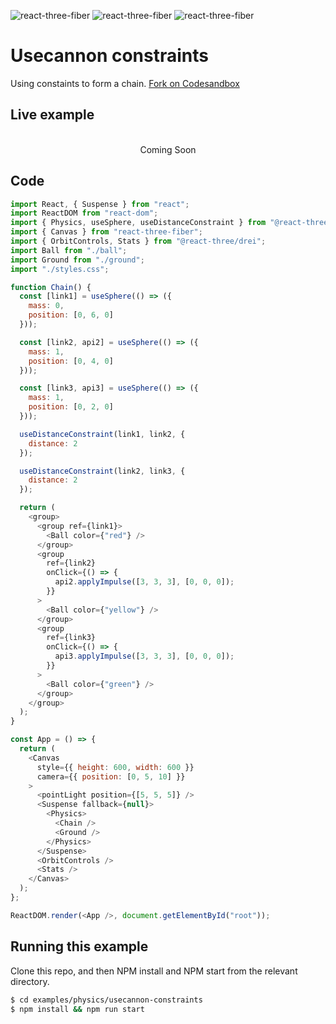 ![react-three-fiber](https://img.shields.io/badge/dynamic/json?url=https://raw.githubusercontent.com/onion2k/r3f-by-example/develop/examples/physics/usecannon-constraints/package.json&label=react-three-fiber&query=$.dependencies['react-three-fiber']&color=green) ![react-three-fiber](https://img.shields.io/badge/dynamic/json?url=https://raw.githubusercontent.com/onion2k/r3f-by-example/develop/examples/physics/usecannon-constraints/package.json&label=three&query=$.dependencies['three']&color=green) ![react-three-fiber](https://img.shields.io/badge/dynamic/json?url=https://raw.githubusercontent.com/onion2k/r3f-by-example/develop/examples/physics/usecannon-constraints/package.json&label=@react-three/drei&query=$.dependencies['@react-three/drei']&color=green)

# Usecannon constraints

Using constaints to form a chain. [Fork on Codesandbox](https://githubbox.com/onion2k/r3f-by-example/tree/develop/examples/physics/usecannon-constraints)

## Live example
<div align="center">
  <br>
Coming Soon
  <br>
</div>

## Code
```js
import React, { Suspense } from "react";
import ReactDOM from "react-dom";
import { Physics, useSphere, useDistanceConstraint } from "@react-three/cannon";
import { Canvas } from "react-three-fiber";
import { OrbitControls, Stats } from "@react-three/drei";
import Ball from "./ball";
import Ground from "./ground";
import "./styles.css";

function Chain() {
  const [link1] = useSphere(() => ({
    mass: 0,
    position: [0, 6, 0]
  }));

  const [link2, api2] = useSphere(() => ({
    mass: 1,
    position: [0, 4, 0]
  }));

  const [link3, api3] = useSphere(() => ({
    mass: 1,
    position: [0, 2, 0]
  }));

  useDistanceConstraint(link1, link2, {
    distance: 2
  });

  useDistanceConstraint(link2, link3, {
    distance: 2
  });

  return (
    <group>
      <group ref={link1}>
        <Ball color={"red"} />
      </group>
      <group
        ref={link2}
        onClick={() => {
          api2.applyImpulse([3, 3, 3], [0, 0, 0]);
        }}
      >
        <Ball color={"yellow"} />
      </group>
      <group
        ref={link3}
        onClick={() => {
          api3.applyImpulse([3, 3, 3], [0, 0, 0]);
        }}
      >
        <Ball color={"green"} />
      </group>
    </group>
  );
}

const App = () => {
  return (
    <Canvas
      style={{ height: 600, width: 600 }}
      camera={{ position: [0, 5, 10] }}
    >
      <pointLight position={[5, 5, 5]} />
      <Suspense fallback={null}>
        <Physics>
          <Chain />
          <Ground />
        </Physics>
      </Suspense>
      <OrbitControls />
      <Stats />
    </Canvas>
  );
};

ReactDOM.render(<App />, document.getElementById("root"));

```

## Running this example

Clone this repo, and then NPM install and NPM start from the relevant directory.

```bash
$ cd examples/physics/usecannon-constraints
$ npm install && npm run start
```
